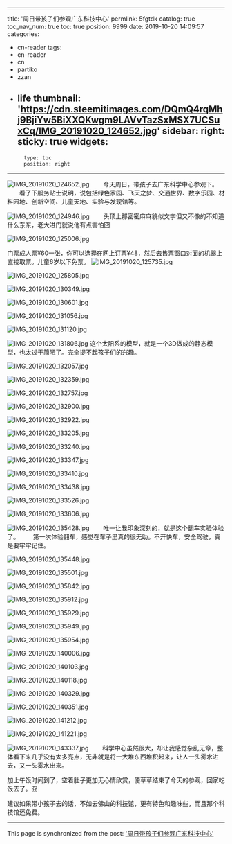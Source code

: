 
---
title: '周日带孩子们参观广东科技中心'
permlink: 5fgtdk
catalog: true
toc_nav_num: true
toc: true
position: 9999
date: 2019-10-20 14:09:57
categories:
- cn-reader
tags:
- cn-reader
- cn
- partiko
- zzan
- life
thumbnail: 'https://cdn.steemitimages.com/DQmQ4rqMhj9BjiYw5BiXXQKwgm9LAVvTazSxMSX7UCSuxCq/IMG_20191020_124652.jpg'
sidebar:
    right:
        sticky: true
widgets:
    -
        type: toc
        position: right
---


![IMG_20191020_124652.jpg](https://cdn.steemitimages.com/DQmQ4rqMhj9BjiYw5BiXXQKwgm9LAVvTazSxMSX7UCSuxCq/IMG_20191020_124652.jpg)
　　今天周日，带孩子去广东科学中心参观下。
　　看了下服务贴士说明，说包括绿色家园、飞天之梦、交通世界、数字乐园、材料园地、创新空间、儿童天地、实验与发现馆等。

![IMG_20191020_124946.jpg](https://cdn.steemitimages.com/DQmdLDGncDBKHWFynqvUS2FMH52zPHVdJjQHkN1sLsZBMeU/IMG_20191020_124946.jpg)
　　头顶上那密密麻麻貌似文字但又不像的不知道什么东东，老大进门就说他有点害怕囧

![IMG_20191020_125006.jpg](https://cdn.steemitimages.com/DQmNeNC7H5kEw3a2YHSNqzN72QzBHTbnZkU3QuQBSEuuAEH/IMG_20191020_125006.jpg)

门票成人票¥60一张，你可以选择在网上订票¥48，然后去售票窗口对面的机器上直接取票。儿童6岁以下免票。
![IMG_20191020_125735.jpg](https://cdn.steemitimages.com/DQmZE6ezEPY6tNTsQXWtBDodZfTktHXJZ7QJpHcE8Eh9Vkt/IMG_20191020_125735.jpg)

![IMG_20191020_125805.jpg](https://cdn.steemitimages.com/DQmUsBt1hi5e9NTfqZMRjUzHYJ89EYQiFzyKZUFzqoB8cJb/IMG_20191020_125805.jpg)

![IMG_20191020_130349.jpg](https://cdn.steemitimages.com/DQmZ4NE2SNqkKwFpDsEXzWzsJrxM6wKzFvzt21h4aah2uDx/IMG_20191020_130349.jpg)

![IMG_20191020_130601.jpg](https://cdn.steemitimages.com/DQmeXcdESYkWadgW4vopAGHoY1STXnUVzhG3LCepxcGQW4e/IMG_20191020_130601.jpg)

![IMG_20191020_131056.jpg](https://cdn.steemitimages.com/DQmSXfPKZmtBCbxnGP8kVTJnSSa9T8nUCwJJquH1imZSwRZ/IMG_20191020_131056.jpg)

![IMG_20191020_131120.jpg](https://cdn.steemitimages.com/DQmezQqJwxbcBi8y4nwu86dk4ZcVL38uE81NehUJ2a8QbNN/IMG_20191020_131120.jpg)

![IMG_20191020_131806.jpg](https://cdn.steemitimages.com/DQmcjXZyiw2S5EnKy4kNjWsBhjYtgFvqkTpFE1dTJn8kQqP/IMG_20191020_131806.jpg)
这个太阳系的模型，就是一个3D做成的静态模型，也太过于简陋了。完全提不起孩子们的兴趣。

![IMG_20191020_132057.jpg](https://cdn.steemitimages.com/DQmR4BwKW5rCa7HHydjjubzsaG6NSg6HPSguA8bLb3EZWvh/IMG_20191020_132057.jpg)

![IMG_20191020_132359.jpg](https://cdn.steemitimages.com/DQmc4Z4MiDc6CqV2PECqrV4uXCxbjcM8FCFkDjt3FYNDyjo/IMG_20191020_132359.jpg)

![IMG_20191020_132757.jpg](https://cdn.steemitimages.com/DQmVNr3bY3rFNmn6HxE7s3Gaa4LErvYjWXwf5Jf3pfirDcr/IMG_20191020_132757.jpg)

![IMG_20191020_132900.jpg](https://cdn.steemitimages.com/DQmcTrbpnystjMWxDZbiLmBK3CWMWkqKBmfZouxyyM2irvG/IMG_20191020_132900.jpg)

![IMG_20191020_132922.jpg](https://cdn.steemitimages.com/DQmNwWtcEUFpJN4ughL3nBULNQerxcKHoyhbWNLsCtuoe8N/IMG_20191020_132922.jpg)

![IMG_20191020_133205.jpg](https://cdn.steemitimages.com/DQmSdanjQD4So676D2gupyiu8biPxCGiUkLXvwQsnedkL8R/IMG_20191020_133205.jpg)

![IMG_20191020_133240.jpg](https://cdn.steemitimages.com/DQmXivPwsaC2mCq6vjrmoj819ceiZuEG2xkKNwGxFgm2Ja5/IMG_20191020_133240.jpg)

![IMG_20191020_133347.jpg](https://cdn.steemitimages.com/DQmRUnpWrKRnGxzg5Ft4WkYVpMuycYR4HgCQ34ezWDcE3Qn/IMG_20191020_133347.jpg)

![IMG_20191020_133410.jpg](https://cdn.steemitimages.com/DQmd7wcgEckqUy5t9rQwz7WUycJNZUygaBAn6SaLpSeJqr5/IMG_20191020_133410.jpg)

![IMG_20191020_133438.jpg](https://cdn.steemitimages.com/DQmZFhLcb6SvE4AvA4Vyyc1sxBQGGHKHWjKeaqixTk1m3Pv/IMG_20191020_133438.jpg)

![IMG_20191020_133526.jpg](https://cdn.steemitimages.com/DQmThUHPXZfa2cuP9rnuKWQhw8vCWekHcNjQ3FaY7QHfsed/IMG_20191020_133526.jpg)

![IMG_20191020_133606.jpg](https://cdn.steemitimages.com/DQmdRWMLEZjTG4yPRUt4yzexWN7K3EVfPkiy521czGCNHo1/IMG_20191020_133606.jpg)

![IMG_20191020_135428.jpg](https://cdn.steemitimages.com/DQmc9stgUS2d47nuz3KCX6PpBiw9HUt5av8iKaXTMzcSBxe/IMG_20191020_135428.jpg)
　　唯一让我印象深刻的，就是这个翻车实验体验了。
　　第一次体验翻车，感觉在车子里真的很无助。不开快车，安全驾驶，真是要牢牢记住。

![IMG_20191020_135448.jpg](https://cdn.steemitimages.com/DQmZbPa3vZP9QQYvJcQcMVaSZTusZZ3szJiZQzSCABmXvfq/IMG_20191020_135448.jpg)

![IMG_20191020_135501.jpg](https://cdn.steemitimages.com/DQmWypzXGrQRWtro2fMQYV9gCtcTTNb9hhXHEtTrvk75G1Q/IMG_20191020_135501.jpg)

![IMG_20191020_135842.jpg](https://cdn.steemitimages.com/DQmVhAqmX47wseHDcfzmFV4HxYNvFeM7A5ButM4B5b6kF3q/IMG_20191020_135842.jpg)

![IMG_20191020_135912.jpg](https://cdn.steemitimages.com/DQmVUQcRAzZMxg85t3v5nueFu29c48jUKLAPZ6PYfwdBuGp/IMG_20191020_135912.jpg)

![IMG_20191020_135929.jpg](https://cdn.steemitimages.com/DQmfV2pvgwS2ebeqWawbfS2XYywMgd4HeaTPCSzdpVL91bh/IMG_20191020_135929.jpg)

![IMG_20191020_135949.jpg](https://cdn.steemitimages.com/DQmSjp23Bg7dHiR6Zr2BHWVB8Q9Zu2uSeAzbGTR14BKcE2V/IMG_20191020_135949.jpg)

![IMG_20191020_135954.jpg](https://cdn.steemitimages.com/DQmVmSmAy4Td9oa1k9qarJtsK6zF9H2dU2GwHVhsA8cZQYq/IMG_20191020_135954.jpg)

![IMG_20191020_140006.jpg](https://cdn.steemitimages.com/DQmPNyMnGB2nsZE2YpwGoyhtVeBpw8RsJ7GNXTDT9ubNKjg/IMG_20191020_140006.jpg)

![IMG_20191020_140103.jpg](https://cdn.steemitimages.com/DQmRShmCpc7pRDBuKLvEpHrqrs7T1zUYiAW174tMVp2he4f/IMG_20191020_140103.jpg)

![IMG_20191020_140118.jpg](https://cdn.steemitimages.com/DQmVETM2bhyjm8YizwZtM5o7f4NDJzyUCdCyWEc7iYe27f9/IMG_20191020_140118.jpg)

![IMG_20191020_140329.jpg](https://cdn.steemitimages.com/DQmVquAFnx7KVaNREX5MZbrU7CQUjhyZuYyGs15Vyx39yyg/IMG_20191020_140329.jpg)

![IMG_20191020_140351.jpg](https://cdn.steemitimages.com/DQmVQ3ZkM4ng2bEut27eLNDZ3Vhb1fgmyN849e4K432pDtv/IMG_20191020_140351.jpg)

![IMG_20191020_141212.jpg](https://cdn.steemitimages.com/DQmfQzrWFAnuMTxTxUrfeM7vLf2oUH2vccJcU8q4b2DnNRH/IMG_20191020_141212.jpg)

![IMG_20191020_141221.jpg](https://cdn.steemitimages.com/DQmPEp24mtnFQeLBcuugA7ycLJWPd7CXAJc2GeL4qR4uumD/IMG_20191020_141221.jpg)

![IMG_20191020_143337.jpg](https://cdn.steemitimages.com/DQmNMiADP16tJruNVjZYWs8Mhma5hidW5xGY7cp2eK9LRi3/IMG_20191020_143337.jpg)
　　科学中心虽然很大，却让我感觉杂乱无章，整体看下来几乎没有太多亮点，无非就是将一大堆东西堆积起来，让人一头雾水进去，又一头雾水出来。

加上午饭时间到了，空着肚子更加无心情欣赏，便草草结束了今天的参观，回家吃饭去了。囧

建议如果带小孩子去的话，不如去佛山的科技馆，更有特色和趣味些，而且那个科技馆还免费。

- - -

This page is synchronized from the post: ['周日带孩子们参观广东科技中心'](https://steemit.com/@rivalhw/5fgtdk)
